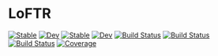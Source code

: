 # LoFTR

[![Stable](https://img.shields.io/badge/docs-stable-blue.svg)](https://arcAman07.github.io/LoFTR.jl/stable)
[![Dev](https://img.shields.io/badge/docs-dev-blue.svg)](https://arcAman07.github.io/LoFTR.jl/dev)
[![Stable](https://img.shields.io/badge/docs-stable-blue.svg)](https://arcAman07.github.io/LoFTR.jl/stable)
[![Dev](https://img.shields.io/badge/docs-dev-blue.svg)](https://arcAman07.github.io/LoFTR.jl/dev)
[![Build Status](https://github.com/arcAman07/LoFTR.jl/actions/workflows/CI.yml/badge.svg?branch=master)](https://github.com/arcAman07/LoFTR.jl/actions/workflows/CI.yml?query=branch%3Amaster)
[![Build Status](https://travis-ci.com/arcAman07/LoFTR.jl.svg?branch=master)](https://travis-ci.com/arcAman07/LoFTR.jl)
[![Build Status](https://ci.appveyor.com/api/projects/status/github/arcAman07/LoFTR.jl?svg=true)](https://ci.appveyor.com/project/arcAman07/LoFTR-jl)
[![Coverage](https://codecov.io/gh/arcAman07/LoFTR.jl/branch/master/graph/badge.svg)](https://codecov.io/gh/arcAman07/LoFTR.jl)
